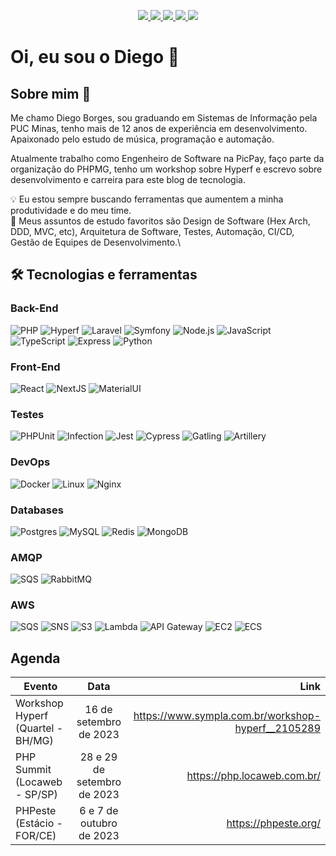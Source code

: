 <p align="center">
  <a target="_blank" href="https://twitter.com/eudiegoborgs">
    <img src="https://img.shields.io/twitter/follow/eudiegoborgs?color=1DA1F2&logo=twitter&style=for-the-badge&label=twitter"/>
  </a>
  <a target="_blank" href="https://www.instagram.com/eudiegoborgs"><img src="https://img.shields.io/badge/Instagram-E4405F?style=for-the-badge&logo=instagram&logoColor=white">
  </a>  
  <a target="_blank" href="https://www.linkedin.com/in/eudiegoborgs">
    <img src="https://img.shields.io/badge/LinkedIn-307cc5?style=for-the-badge&logo=linkedin&logoColor=white&color=004182"/>
  </a>
  <a target="_blank" href="https://diegoborgs.com.br">
    <img src="https://img.shields.io/badge/-website-307cc5?style=for-the-badge&logo=google-chrome&logoColor=white&color=000000"/>
  </a>
    <a target="_blank" href="https://diegoborgs.com.br/curriculo">
    <img src="https://img.shields.io/badge/-Curriculo-307cc5?style=for-the-badge&logo=google-chrome&logoColor=white&color=000000"/>
  </a>
</p>

# Oi, eu sou o Diego 👋

## Sobre mim 🚀
Me chamo Diego Borges, sou graduando em Sistemas de Informação pela PUC Minas, tenho mais de 12 anos de experiência em desenvolvimento. Apaixonado pelo estudo de música, programação e automação.

Atualmente trabalho como Engenheiro de Software na PicPay, faço parte da organização do PHPMG, tenho um workshop sobre Hyperf e escrevo sobre desenvolvimento e carreira para este blog de tecnologia.

💡 Eu estou sempre buscando ferramentas que aumentem a minha produtividade e do meu time.\
🌱 Meus assuntos de estudo favoritos são Design de Software (Hex Arch, DDD, MVC, etc), Arquitetura de Software, Testes, Automação, CI/CD, Gestão de Equipes de Desenvolvimento.\

## 🛠️ Tecnologias e ferramentas

### Back-End
![PHP](https://img.shields.io/badge/-PHP-000?&logo=php)
![Hyperf](https://img.shields.io/badge/-Hyperf-000?&logo=hyperf)
![Laravel](https://img.shields.io/badge/-Laravel-000?&logo=laravel)
![Symfony](https://img.shields.io/badge/-Symfony-000?&logo=symfony)
![Node.js](https://img.shields.io/badge/-Node.js-000?&logo=nodedotjs)
![JavaScript](https://img.shields.io/badge/-JavaScript-000?&logo=JavaScript)
![TypeScript](https://img.shields.io/badge/-TypeScript-000?&logo=TypeScript)
![Express](https://img.shields.io/badge/-Express-000?&logo=express)
![Python](https://img.shields.io/badge/-Python-000?&logo=python)

### Front-End
![React](https://img.shields.io/badge/-React-000?&logo=React)
![NextJS](https://img.shields.io/badge/-NextJS-000?&logo=Next.js)
![MaterialUI](https://img.shields.io/badge/Material--UI-000?logo=material-ui)

### Testes
![PHPUnit](https://img.shields.io/badge/-PHPUnit-000?&logo=phpunit)
![Infection](https://img.shields.io/badge/-Infection-000?&logo=infection)
![Jest](https://img.shields.io/badge/-Jest-000?&logo=jest)
![Cypress](https://img.shields.io/badge/-Cypress-000?&logo=cypress)
![Gatling](https://img.shields.io/badge/-Gatling-000?&logo=Gatling)
![Artillery](https://img.shields.io/badge/-Artillery-000?&logo=artillery)

### DevOps
![Docker](https://img.shields.io/badge/-Docker-000?&logo=Docker)
![Linux](https://img.shields.io/badge/-Linux-000?&logo=Linux)
![Nginx](https://img.shields.io/badge/-Nginx-000?&logo=Nginx)

### Databases
![Postgres](https://img.shields.io/badge/PostgreSQL-000?logo=PostgreSQL)
![MySQL](https://img.shields.io/badge/-MySQL-000?&logo=MySQL)
![Redis](https://img.shields.io/badge/-Redis-000?&logo=Redis)
![MongoDB](https://img.shields.io/badge/-MongoDB-000?&logo=MongoDB)

### AMQP
![SQS](https://img.shields.io/badge/-SQS-000?&logo=SQS)
![RabbitMQ](https://img.shields.io/badge/-RabbitMQ-000?&logo=rabbitmq)

### AWS
![SQS](https://img.shields.io/badge/-SQS-000?&logo=sqs)
![SNS](https://img.shields.io/badge/-SNS-000?&logo=sns)
![S3](https://img.shields.io/badge/-S3-000?&logo=s3)
![Lambda](https://img.shields.io/badge/-Lambda-000?&logo=lambda)
![API Gateway](https://img.shields.io/badge/-API_Gateway-000?&logo=apigateway)
![EC2](https://img.shields.io/badge/-EC2-000?&logo=ec2)
![ECS](https://img.shields.io/badge/-ECS-000?&logo=ecs)

## Agenda
| Evento   |      Data      |  Link |
|----------|:-------------:|------:|
| Workshop Hyperf (Quartel - BH/MG) |  16 de setembro de 2023 | https://www.sympla.com.br/workshop-hyperf__2105289 |
| PHP Summit (Locaweb - SP/SP)|    28 e 29 de setembro de 2023   |   https://php.locaweb.com.br/ |
| PHPeste (Estácio - FOR/CE) | 6 e 7 de outubro de 2023 |    https://phpeste.org/ |
